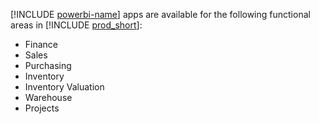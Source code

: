 [!INCLUDE [powerbi-name](powerbi-name.md)] apps are available for the following functional areas in [!INCLUDE [prod_short](prod_short.md)]:

- Finance
- Sales
- Purchasing
- Inventory
- Inventory Valuation
- Warehouse
- Projects